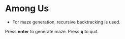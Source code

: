 # Among Us

- For maze generation, recursive backtracking is used.

Press __enter__ to generate maze. 
Press __q__ to quit.